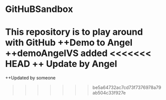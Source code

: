 # GitHuBSandbox
This repository is to play around with GitHub
++Demo to Angel
++demoAngelVS added
<<<<<<< HEAD
++ Update by Angel
=======
++Updated by someone
>>>>>>> be5a64732ac7cd73f7376978a79ab504c33f927e
